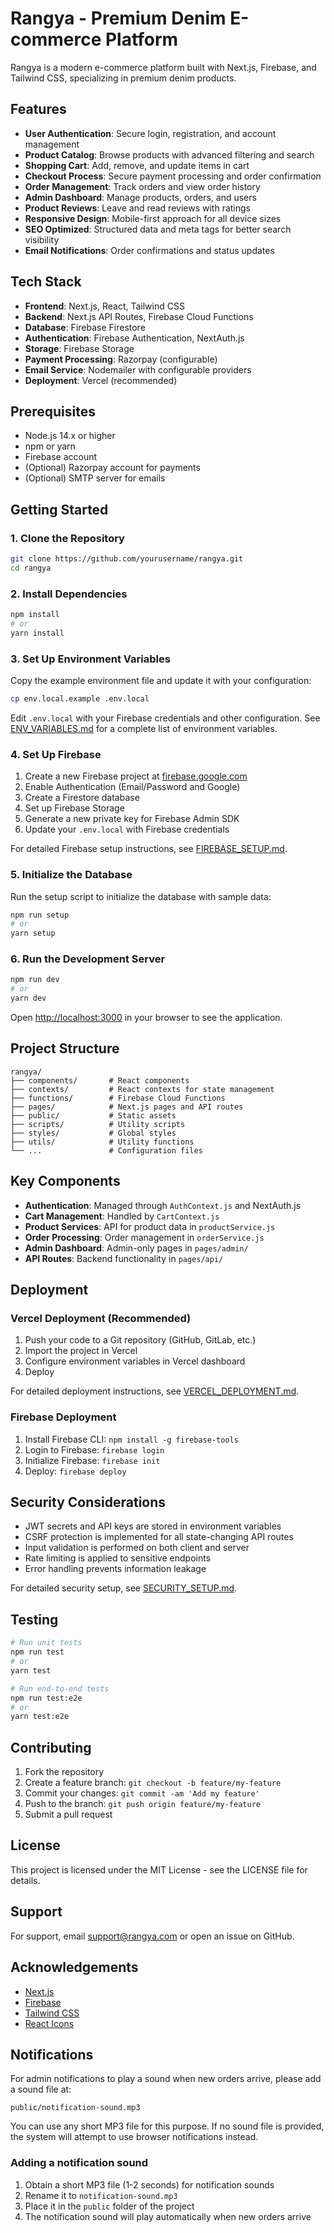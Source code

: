 # Rangya - Premium Denim E-commerce Platform

Rangya is a modern e-commerce platform built with Next.js, Firebase, and Tailwind CSS, specializing in premium denim products.

## Features

- **User Authentication**: Secure login, registration, and account management
- **Product Catalog**: Browse products with advanced filtering and search
- **Shopping Cart**: Add, remove, and update items in cart
- **Checkout Process**: Secure payment processing and order confirmation
- **Order Management**: Track orders and view order history
- **Admin Dashboard**: Manage products, orders, and users
- **Product Reviews**: Leave and read reviews with ratings
- **Responsive Design**: Mobile-first approach for all device sizes
- **SEO Optimized**: Structured data and meta tags for better search visibility
- **Email Notifications**: Order confirmations and status updates

## Tech Stack

- **Frontend**: Next.js, React, Tailwind CSS
- **Backend**: Next.js API Routes, Firebase Cloud Functions
- **Database**: Firebase Firestore
- **Authentication**: Firebase Authentication, NextAuth.js
- **Storage**: Firebase Storage
- **Payment Processing**: Razorpay (configurable)
- **Email Service**: Nodemailer with configurable providers
- **Deployment**: Vercel (recommended)

## Prerequisites

- Node.js 14.x or higher
- npm or yarn
- Firebase account
- (Optional) Razorpay account for payments
- (Optional) SMTP server for emails

## Getting Started

### 1. Clone the Repository

```bash
git clone https://github.com/yourusername/rangya.git
cd rangya
```

### 2. Install Dependencies

```bash
npm install
# or
yarn install
```

### 3. Set Up Environment Variables

Copy the example environment file and update it with your configuration:

```bash
cp env.local.example .env.local
```

Edit `.env.local` with your Firebase credentials and other configuration. See [ENV_VARIABLES.md](ENV_VARIABLES.md) for a complete list of environment variables.

### 4. Set Up Firebase

1. Create a new Firebase project at [firebase.google.com](https://firebase.google.com)
2. Enable Authentication (Email/Password and Google)
3. Create a Firestore database
4. Set up Firebase Storage
5. Generate a new private key for Firebase Admin SDK
6. Update your `.env.local` with Firebase credentials

For detailed Firebase setup instructions, see [FIREBASE_SETUP.md](FIREBASE_SETUP.md).

### 5. Initialize the Database

Run the setup script to initialize the database with sample data:

```bash
npm run setup
# or
yarn setup
```

### 6. Run the Development Server

```bash
npm run dev
# or
yarn dev
```

Open [http://localhost:3000](http://localhost:3000) in your browser to see the application.

## Project Structure

```
rangya/
├── components/       # React components
├── contexts/         # React contexts for state management
├── functions/        # Firebase Cloud Functions
├── pages/            # Next.js pages and API routes
├── public/           # Static assets
├── scripts/          # Utility scripts
├── styles/           # Global styles
├── utils/            # Utility functions
└── ...               # Configuration files
```

## Key Components

- **Authentication**: Managed through `AuthContext.js` and NextAuth.js
- **Cart Management**: Handled by `CartContext.js`
- **Product Services**: API for product data in `productService.js`
- **Order Processing**: Order management in `orderService.js`
- **Admin Dashboard**: Admin-only pages in `pages/admin/`
- **API Routes**: Backend functionality in `pages/api/`

## Deployment

### Vercel Deployment (Recommended)

1. Push your code to a Git repository (GitHub, GitLab, etc.)
2. Import the project in Vercel
3. Configure environment variables in Vercel dashboard
4. Deploy

For detailed deployment instructions, see [VERCEL_DEPLOYMENT.md](VERCEL_DEPLOYMENT.md).

### Firebase Deployment

1. Install Firebase CLI: `npm install -g firebase-tools`
2. Login to Firebase: `firebase login`
3. Initialize Firebase: `firebase init`
4. Deploy: `firebase deploy`

## Security Considerations

- JWT secrets and API keys are stored in environment variables
- CSRF protection is implemented for all state-changing API routes
- Input validation is performed on both client and server
- Rate limiting is applied to sensitive endpoints
- Error handling prevents information leakage

For detailed security setup, see [SECURITY_SETUP.md](SECURITY_SETUP.md).

## Testing

```bash
# Run unit tests
npm run test
# or
yarn test

# Run end-to-end tests
npm run test:e2e
# or
yarn test:e2e
```

## Contributing

1. Fork the repository
2. Create a feature branch: `git checkout -b feature/my-feature`
3. Commit your changes: `git commit -am 'Add my feature'`
4. Push to the branch: `git push origin feature/my-feature`
5. Submit a pull request

## License

This project is licensed under the MIT License - see the LICENSE file for details.

## Support

For support, email support@rangya.com or open an issue on GitHub.

## Acknowledgements

- [Next.js](https://nextjs.org/)
- [Firebase](https://firebase.google.com/)
- [Tailwind CSS](https://tailwindcss.com/)
- [React Icons](https://react-icons.github.io/react-icons/)

## Notifications

For admin notifications to play a sound when new orders arrive, please add a sound file at:

```
public/notification-sound.mp3
```

You can use any short MP3 file for this purpose. If no sound file is provided, the system will attempt to use browser notifications instead.

### Adding a notification sound

1. Obtain a short MP3 file (1-2 seconds) for notification sounds
2. Rename it to `notification-sound.mp3`
3. Place it in the `public` folder of the project
4. The notification sound will play automatically when new orders arrive
